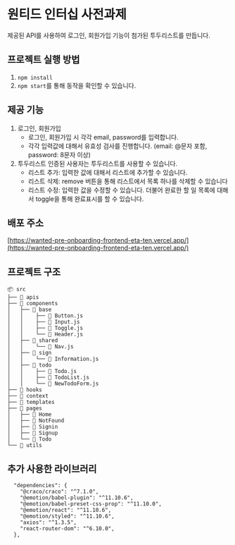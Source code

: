 # 원티드 인터십 사전과제

제공된 API를 사용하여 로그인, 회원가입 기능이 첨가된 투두리스트를 만듭니다.

## 프로젝트 실행 방법
1. `npm install`
2. `npm start`를 통해 동작을 확인할 수 있습니다.

## 제공 기능

1. 로그인, 회원가입
    - 로그인, 회원가입 시 각각 email, password를 입력합니다.
    - 각각 입력값에 대해서 유효성 검사를 진행합니다. (email: @문자 포함, password: 8문자 이상)
2. 투두리스트
인증된 사용자는 투두리스트를 사용할 수 있습니다.
    - 리스트 추가: 입력한 값에 대해서 리스트에 추가할 수 있습니다.
    - 리스트 삭제: remove 버튼을 통해 리스트에서 목록 하나를 삭제할 수 있습니다
    - 리스트 수정: 입력한 값을 수정할 수 있습니다. 더불어 완료한 할 일 목록에 대해서 toggle을 통해 완료표시를 할 수 있습니다.
    
## 배포 주소
[https://wanted-pre-onboarding-frontend-eta-ten.vercel.app/](https://wanted-pre-onboarding-frontend-eta-ten.vercel.app/)
    
## 프로젝트 구조
```
📦 src
├── 📂 apis
├── 📂 components
│   ├── 📂 base
│   │    ├── 📄 Button.js
│   │    ├── 📄 Input.js
│   │    ├── 📄 Toggle.js
│   │    └── 📄 Header.js
│   ├── 📂 shared
│   │    └── 📄 Nav.js
│   ├── 📂 sign
│   │    └── 📄 Information.js
│   ├── 📂 todo
│   │    ├── 📄 Todo.js
│   │    ├── 📄 TodoList.js
│   │    └── 📄 NewTodoForm.js
├── 📂 hooks
├── 📂 context
├── 📂 templates
├── 📂 pages
│   ├── 📄 Home
│   ├── 📄 NotFound
│   ├── 📄 Signin
│   ├── 📄 Signup
│   └── 📄 Todo
└── 📂 utils
```

## 추가 사용한 라이브러리

```
  "dependencies": {
    "@craco/craco": "^7.1.0",
    "@emotion/babel-plugin": "^11.10.6",
    "@emotion/babel-preset-css-prop": "^11.10.0",
    "@emotion/react": "^11.10.6",
    "@emotion/styled": "^11.10.6",
    "axios": "^1.3.5",
    "react-router-dom": "^6.10.0",
  },
```
